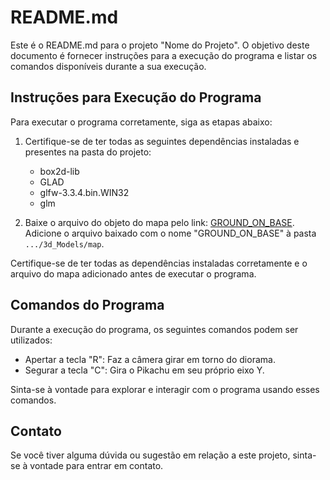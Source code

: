 # README.md

Este é o README.md para o projeto "Nome do Projeto". O objetivo deste documento é fornecer instruções para a execução do programa e listar os comandos disponíveis durante a sua execução.

## Instruções para Execução do Programa

Para executar o programa corretamente, siga as etapas abaixo:

1. Certifique-se de ter todas as seguintes dependências instaladas e presentes na pasta do projeto:
   - box2d-lib
   - GLAD
   - glfw-3.3.4.bin.WIN32
   - glm

2. Baixe o arquivo do objeto do mapa pelo link: [GROUND_ON_BASE](https://www.cgtrader.com/free-3d-models/exterior/landscape/ground-on-base-pbr). Adicione o arquivo baixado com o nome "GROUND_ON_BASE" à pasta `.../3d_Models/map`.

Certifique-se de ter todas as dependências instaladas corretamente e o arquivo do mapa adicionado antes de executar o programa.

## Comandos do Programa

Durante a execução do programa, os seguintes comandos podem ser utilizados:

- Apertar a tecla "R": Faz a câmera girar em torno do diorama.
- Segurar a tecla "C": Gira o Pikachu em seu próprio eixo Y.

Sinta-se à vontade para explorar e interagir com o programa usando esses comandos.

## Contato

Se você tiver alguma dúvida ou sugestão em relação a este projeto, sinta-se à vontade para entrar em contato.